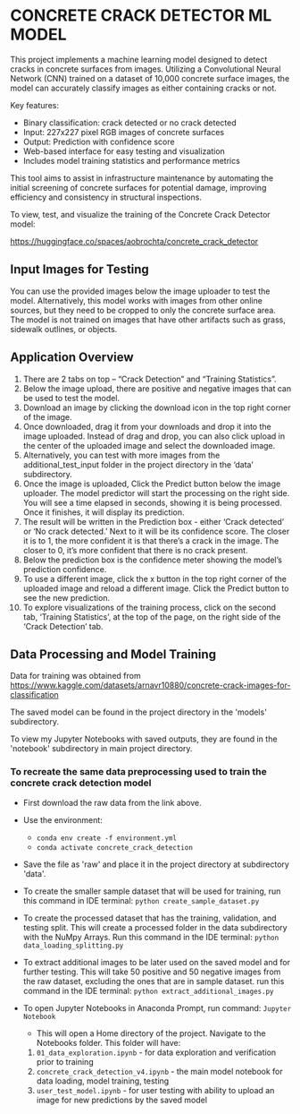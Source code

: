 
# CONCRETE CRACK DETECTOR ML MODEL

This project implements a machine learning model designed to detect cracks in concrete surfaces from images. Utilizing a Convolutional Neural Network (CNN) trained on a dataset of 10,000 concrete surface images, the model can accurately classify images as either containing cracks or not.

Key features:
- Binary classification: crack detected or no crack detected
- Input: 227x227 pixel RGB images of concrete surfaces
- Output: Prediction with confidence score
- Web-based interface for easy testing and visualization
- Includes model training statistics and performance metrics

This tool aims to assist in infrastructure maintenance by automating the initial screening of concrete surfaces for potential damage, improving efficiency and consistency in structural inspections.


To view, test, and visualize the training of the Concrete Crack Detector model:

https://huggingface.co/spaces/aobrochta/concrete_crack_detector

## Input Images for Testing
You can use the provided images below the image uploader to test the model.
Alternatively, this model works with images from other online sources, but they need to be
cropped to only the concrete surface area. The model is not trained on images that have other artifacts such as grass, sidewalk outlines, or objects.

## Application Overview

1. There are 2 tabs on top – “Crack Detection” and “Training Statistics”.
2.	Below the image upload, there are positive and negative images that can be used to test the model. 
3. Download an image by clicking the download icon in the top right corner of the image.
4. Once downloaded, drag it from your downloads and drop it into the image uploaded. Instead of drag and drop, you can also click upload in the center of the uploaded image and select the downloaded image.
5. Alternatively, you can test with more images from the additional_test_input folder in the project directory in the ‘data’ subdirectory. 
6. Once the image is uploaded, Click the Predict button below the image uploader. The model predictor will start the processing on the right side. You will see a time elapsed in seconds, showing it is being processed. Once it finishes, it will display its prediction.
7. The result will be written in the Prediction box - either ‘Crack detected’ or ‘No crack detected.’ Next to it will be its confidence score. The closer it is to 1, the more confident it is that there’s a crack in the image. The closer to 0, it’s more confident that there is no crack present.
8. Below the prediction box is the confidence meter showing the model’s prediction confidence.
9. To use a different image, click the x button in the top right corner of the uploaded image and reload a different image. Click the Predict button to see the new prediction.
10. To explore visualizations of the training process, click on the second tab, ‘Training Statistics’, at the top of the page, on the right side of the ‘Crack Detection’ tab.

## Data Processing and Model Training
Data for training was obtained from https://www.kaggle.com/datasets/arnavr10880/concrete-crack-images-for-classification

The saved model can be found in the project directory in the 'models' subdirectory.

To view my Jupyter Notebooks with saved outputs, they are found in the 'notebook' subdirectory in main project directory.

### To recreate the same data preprocessing used to train the concrete crack detection model
- First download the raw data from the link above.


- Use the environment:

  - `conda env create -f environment.yml`
  - `conda activate concrete_crack_detection`


- Save the file as 'raw' and place it in the project directory at subdirectory 'data'.


- To create the smaller sample dataset that will be used for training, run this command in IDE terminal:
`python create_sample_dataset.py`


- To create the processed dataset that has the training, validation, and testing split.
This will create a processed folder in the data subdirectory with the NuMpy Arrays.
Run this command in the IDE terminal:
`python data_loading_splitting.py`


- To extract additional images to be later used on the saved model and for further testing.
This will take 50 positive and 50 negative images from the raw dataset, excluding the ones that are in sample dataset.
run this command in the IDE terminal:
`python extract_additional_images.py`


- To open Jupyter Notebooks in Anaconda Prompt, run command:
`Jupyter Notebook`

  - This will open a Home directory of the project.
Navigate to the Notebooks folder. This folder will have:
  1. `01_data_exploration.ipynb` - for data exploration and verification prior to training
  2. `concrete_crack_detection_v4.ipynb` - the main model notebook for data loading, model training, testing
  3. `user_test_model.ipynb` - for user testing with ability to upload an image for new predictions by the saved model


